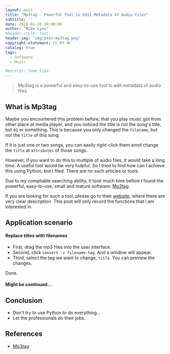 ```yaml
---
layout: post
title: "Mp3tag - Powerful Tool to Edit Metadata of Audio Files"
subtitle: ''
date: 2020-01-20 19:00:00
author: "Mike Lyou"
#header-style: text
header-img: "img/post-mp3tag.png"
copyright-statement: CC BY-NC
catalog: true
tags:
  - Software
  - Music

#excerpt: Some tips.
---
```


> Mp3tag is a powerful and easy-to-use tool to edit metadata of audio files.

<!-- more -->




## What is Mp3tag

Maybe you encountered this problem before, that you play music got from other place at media player, and you noticed the title is not the song's title, but `02` or something. This is because you only changed the `filename`, but not the `title` of this song.

If it is just one or two songs, you can easily right-click them annd change the `title` at `attributes` of those songs.

However, if you want to do this to multiple of audio files, it would take a long time. A useful tool would be very hulpful. So I tried to find how can I achieve this using Python, but I filed. There are no such articles or tools.

Due to my compliable searching ability, it took much time before I found the powerful, easy-to-use, small and mature software: [Mp3tag](https://www.mp3tag.de/en/index.html).

If you are looking for such a tool, please go to their [website](https://www.mp3tag.de/en/index.html), where there are very clear description. This post will only record the functions that I am interested in.

## Application scenario

#### Replace titles with filenames

- First, drag the mp3 files into the user interface.
- Second, click `convert -> filename-tag`. And a window will appear.
- Third, select the tag we want to change, `title`. You can preview the changes.

Done.

#### Might be continued...

## Conclusion

- Don't try to use Python to do everything...
- Let the professionals do their jobs.

## References
- [Mp3tag](https://www.mp3tag.de/en/index.html)
